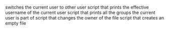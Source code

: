 switches the current user to other user
script that prints the effective username of the current user
script that prints all the groups the current user is part of
script that changes the owner of the file
script that creates an empty file
